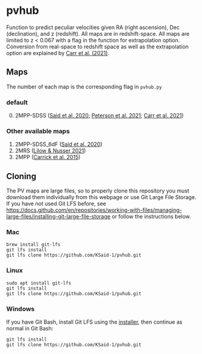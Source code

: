 # pvhub
Function to predict peculiar velocities given RA (right ascension), Dec (declination), and z (redshift). All maps are in redshift-space.
All maps are limited to z < 0.067 with a flag in the function for extrapolation option. Conversion from real-space to redshift space as well as 
the extrapolation option are explained by [Carr et al. (2021)](https://ui.adsabs.harvard.edu/abs/2021arXiv211201471C).  
## Maps
The number of each map is the corresponding flag in `pvhub.py`
### default
0. 2MPP-SDSS ([Said et al. 2020](https://ui.adsabs.harvard.edu/abs/2020MNRAS.497.1275S); [Peterson et al. 2021](https://ui.adsabs.harvard.edu/abs/2021arXiv211003487P); [Carr et al. 2021](https://ui.adsabs.harvard.edu/abs/2021arXiv211201471C)) 
### Other available maps
1. 2MPP-SDSS_6dF ([Said et al. 2020](https://ui.adsabs.harvard.edu/abs/2020MNRAS.497.1275S))
2. 2MRS ([Lilow & Nusser 2021](https://ui.adsabs.harvard.edu/abs/2021MNRAS.507.1557L))
3. 2MPP ([Carrick et al. 2015](https://ui.adsabs.harvard.edu/abs/2015MNRAS.450..317C))
## Cloning
The PV maps are large files, so to properly clone this repository you must download them individually from this webpage or use Git Large File Storage. If you have not used Git LFS before, see https://docs.github.com/en/repositories/working-with-files/managing-large-files/installing-git-large-file-storage or follow the instructions below.
### Mac 
    brew install git-lfs
    git lfs install
    git lfs clone https://github.com/KSaid-1/pvhub.git
### Linux
    sudo apt install git-lfs
    git lfs install
    git lfs clone https://github.com/KSaid-1/pvhub.git
### Windows
If you have Git Bash, install Git LFS using the [installer](https://git-lfs.github.com), then continue as normal in Git Bash:

    git lfs install
    git lfs clone https://github.com/KSaid-1/pvhub.git

